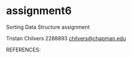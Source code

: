 # assignment6
Sorting Data Structure assignment

Tristan Chilvers 
2288893 
chilvers@chapman.edu

REFERENCES:
